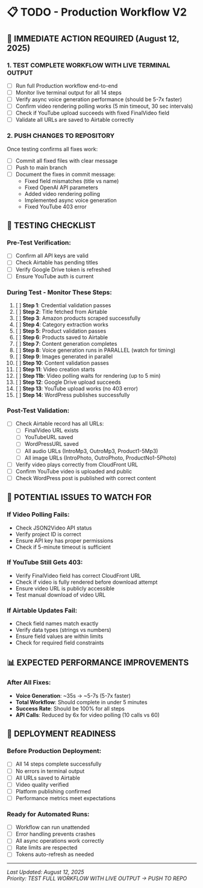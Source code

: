 # 📋 TODO - Production Workflow V2

## 🚨 IMMEDIATE ACTION REQUIRED (August 12, 2025)

### 1. **TEST COMPLETE WORKFLOW WITH LIVE TERMINAL OUTPUT**
- [ ] Run full Production workflow end-to-end
- [ ] Monitor live terminal output for all 14 steps
- [ ] Verify async voice generation performance (should be 5-7x faster)
- [ ] Confirm video rendering polling works (5 min timeout, 30 sec intervals)
- [ ] Check if YouTube upload succeeds with fixed FinalVideo field
- [ ] Validate all URLs are saved to Airtable correctly

### 2. **PUSH CHANGES TO REPOSITORY**
Once testing confirms all fixes work:
- [ ] Commit all fixed files with clear message
- [ ] Push to main branch
- [ ] Document the fixes in commit message:
  - Fixed field mismatches (title vs name)
  - Fixed OpenAI API parameters
  - Added video rendering polling
  - Implemented async voice generation
  - Fixed YouTube 403 error

## 🔧 TESTING CHECKLIST

### Pre-Test Verification:
- [ ] Confirm all API keys are valid
- [ ] Check Airtable has pending titles
- [ ] Verify Google Drive token is refreshed
- [ ] Ensure YouTube auth is current

### During Test - Monitor These Steps:
1. [ ] **Step 1**: Credential validation passes
2. [ ] **Step 2**: Title fetched from Airtable
3. [ ] **Step 3**: Amazon products scraped successfully
4. [ ] **Step 4**: Category extraction works
5. [ ] **Step 5**: Product validation passes
6. [ ] **Step 6**: Products saved to Airtable
7. [ ] **Step 7**: Content generation completes
8. [ ] **Step 8**: Voice generation runs in PARALLEL (watch for timing)
9. [ ] **Step 9**: Images generated in parallel
10. [ ] **Step 10**: Content validation passes
11. [ ] **Step 11**: Video creation starts
12. [ ] **Step 11b**: Video polling waits for rendering (up to 5 min)
13. [ ] **Step 12**: Google Drive upload succeeds
14. [ ] **Step 13**: YouTube upload works (no 403 error)
15. [ ] **Step 14**: WordPress publishes successfully

### Post-Test Validation:
- [ ] Check Airtable record has all URLs:
  - [ ] FinalVideo URL exists
  - [ ] YouTubeURL saved
  - [ ] WordPressURL saved
  - [ ] All audio URLs (IntroMp3, OutroMp3, Product1-5Mp3)
  - [ ] All image URLs (IntroPhoto, OutroPhoto, ProductNo1-5Photo)
- [ ] Verify video plays correctly from CloudFront URL
- [ ] Confirm YouTube video is uploaded and public
- [ ] Check WordPress post is published with correct content

## 🐛 POTENTIAL ISSUES TO WATCH FOR

### If Video Polling Fails:
- Check JSON2Video API status
- Verify project ID is correct
- Ensure API key has proper permissions
- Check if 5-minute timeout is sufficient

### If YouTube Still Gets 403:
- Verify FinalVideo field has correct CloudFront URL
- Check if video is fully rendered before download attempt
- Ensure video URL is publicly accessible
- Test manual download of video URL

### If Airtable Updates Fail:
- Check field names match exactly
- Verify data types (strings vs numbers)
- Ensure field values are within limits
- Check for required field constraints

## 📊 EXPECTED PERFORMANCE IMPROVEMENTS

### After All Fixes:
- **Voice Generation**: ~35s → ~5-7s (5-7x faster)
- **Total Workflow**: Should complete in under 5 minutes
- **Success Rate**: Should be 100% for all steps
- **API Calls**: Reduced by 6x for video polling (10 calls vs 60)

## 🚀 DEPLOYMENT READINESS

### Before Production Deployment:
- [ ] All 14 steps complete successfully
- [ ] No errors in terminal output
- [ ] All URLs saved to Airtable
- [ ] Video quality verified
- [ ] Platform publishing confirmed
- [ ] Performance metrics meet expectations

### Ready for Automated Runs:
- [ ] Workflow can run unattended
- [ ] Error handling prevents crashes
- [ ] All async operations work correctly
- [ ] Rate limits are respected
- [ ] Tokens auto-refresh as needed

---
*Last Updated: August 12, 2025*  
*Priority: TEST FULL WORKFLOW WITH LIVE OUTPUT → PUSH TO REPO*